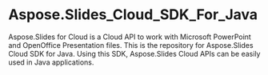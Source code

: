 # Aspose.Slides_Cloud_SDK_For_Java
Aspose.Slides for Cloud is a Cloud API to work with Microsoft PowerPoint and OpenOffice Presentation files. This is the repository for Aspose.Slides Cloud SDK for Java. Using this SDK, Aspose.Slides Cloud APIs can be easily used in Java applications.
